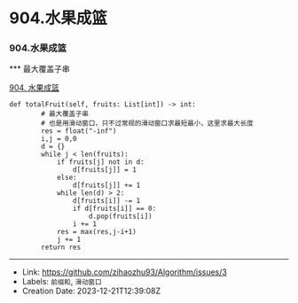 # 904.水果成篮

### 904.水果成篮
*** 最大覆盖子串

[904. 水果成篮](https://leetcode.cn/problems/fruit-into-baskets/)

```
def totalFruit(self, fruits: List[int]) -> int:
        # 最大覆盖子串
        # 也是用滑动窗口，只不过常规的滑动窗口求最短最小，这里求最大长度
        res = float("-inf")
        i,j = 0,0
        d = {}
        while j < len(fruits):
            if fruits[j] not in d:
                d[fruits[j]] = 1
            else:
                d[fruits[j]] += 1
            while len(d) > 2:
                d[fruits[i]] -= 1
                if d[fruits[i]] == 0:
                    d.pop(fruits[i])
                i += 1
            res = max(res,j-i+1)
            j += 1
        return res
```

---

* Link: https://github.com/zihaozhu93/Algorithm/issues/3
* Labels: `前缀和`, `滑动窗口`
* Creation Date: 2023-12-21T12:39:08Z
